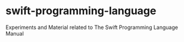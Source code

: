 # swift-programming-language
Experiments and Material related to The Swift Programming Language Manual
